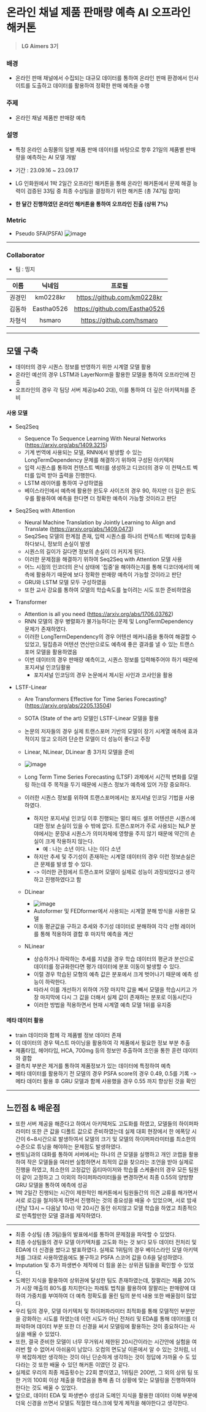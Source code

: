 # 온라인 채널 제품 판매량 예측 AI 오프라인 해커톤

> **LG Aimers 3기**

### 배경

- 온라인 판매 채널에서 수집되는 대규모 데이터를 통하여 온라인 판매 환경에서 인사이트를 도출하고 데이터를 활용하여 정확한 판매 예측을 수행

### 주제

- 온라인 채널 제품판 판매량 예측

### 설명

- 특정 온라인 쇼핑몰의 일별 제품 판매 데이터를 바탕으로 향후 21일의 제품별 판매량을 예측하는 AI 모델 개발

- 기간 : 23.09.16 ~ 23.09.17
- LG 인화원에서 1박 2일간 오프라인 해커톤을 통해 온라인 해커톤에서 문제 해결 능력이 검증된 33팀 중 최종 수상팀을 결정하기 위한 해커톤 (총 747팀 참여)
- **한 달간 진행하였던 온라인 해커톤을 통하여 오프라인 진출 (상위 7%)**

### Metric

- Pseudo SFA(PSFA) 
![image](https://github.com/Eastha0526/LG_aimers/assets/110336043/1e04b518-17e5-4299-ab7d-fcb3ae9e930f)

---
### Collaborator

- 팀 : 띵지

|이름|닉네임|프로필|
|:--:|:--:|:--:|
|권경민|km0228kr|https://github.com/km0228kr|
|김동하|Eastha0526|https://github.com/Eastha0526|
|차형석|hsmaro|https://github.com/hsmaro|

---

## 모델 구축

- 데이터의 경우 시퀀스 정보를 반영하기 위한 시계열 모델 활용
- 온라인 예선의 경우 LSTM과 LayerNorm을 활용한 모델을 통하여 오프라인에 진출
- 오프라인의 경우 각 팀당 서버 제공(p40 2대), 이를 통하여 더 깊은 아키텍처를 준비

#### 사용 모델

- Seq2Seq
    - Sequence To Sequence Learning With Neural Networks (https://arxiv.org/abs/1409.3215)
    - 기계 번역에 사용되는 모델, RNN에서 발생할 수 있는 LongTermDependency 문제를 해결하기 위하여 구성된 아키텍처
    - 입력 시퀀스를 통하여 컨텐스트 벡터를 생성하고 디코더의 경우 이 컨텍스트 벡터를 입력 받아 출력을 진행한다.
    - LSTM 레이어를 통하여 구성하였음
    - 베이스라인에서 예측에 활용한 윈도우 사이즈의 경우 90, 하지만 더 깊은 윈도우를 활용하여 예측을 한다면 더 정확한 예측이 가능할 것이라고 판단

- Seq2Seq with Attention
    - Neural Machine Translation by Jointly Learning to Align and Translate (https://arxiv.org/abs/1409.0473)
    - Seq2Seq 모델의 한계점 존재, 입력 시퀀스를 하나의 컨텍스트 벡터에 압축을 하다보니, 정보의 손실이 발생
    - 시퀀스의 길이가 길다면 정보의 손실이 더 커지게 된다.
    - 이러한 문제점을 해결하기 위하여 Seq2Seq with Attention 모델 사용
    - 어느 시점의 인코더의 은닉 상태에 '집중'을 해야하는지를 통해 디코더에서의 예측에 활용하기 때문에 보다 정확한 판매량 예측이 가능할 것이라고 판단
    - GRU와 LSTM 모델 모두 구성하였음
    - 또한 교사 강요를 통하여 모델의 학습속도를 높이려는 시도 또한 준비하였음

- Transformer
    - Attention is all you need (https://arxiv.org/abs/1706.03762)
    - RNN 모델의 경우 병렬화가 불가능하다는 문제 및 LongTermDependency 문제가 존재하였다.
    - 이러한 LongTermDependency의 경우 어텐션 메커니즘을 통하여 해결할 수 있었고, 밀집층과 어텐션 연산만으로도 예측에 좋은 결과를 낼 수 있는 트랜스 포머 모델을 활용하였음
    - 이번 데이터의 경우 판매량 예측이고, 시퀀스 정보를 입력해주어야 하기 때문에 포지셔널 인코딩활용
        - 포지셔널 인코딩의 경우 논문에서 제시된 사인과 코사인을 활용

- LSTF-Linear
    - Are Transformers Effective for Time Series Forecasting? (https://arxiv.org/abs/2205.13504)
    - SOTA (State of the art) 모델인 LSTF-Linear 모델을 활용
    - 논문의 저자들의 경우 실제 트랜스포머 기반의 모델이 장기 시계열 예측에 효과적이지 않고 오히려 단순한 모델이 더 성능이 좋다고 주장
    - Linear, NLinear, DLinear 총 3가지 모델을 준비
    - ![image](https://github.com/Eastha0526/LG_aimers/assets/110336043/0abfc070-6f0d-4f14-90a2-8426999b694a)

    - Long Term Time Series Forecasting (LTSF) 과제에서 시간적 변화를 모델링 하는데 주 목적을 두기 때문에 시퀀스 정보가 예측에 있어 가장 중요하다.
    - 이러한 시퀀스 정보를 위하여 트랜스포머에서는 포지셔널 인코딩 기법을 사용하였다.
        - 하지만 포지셔널 인코딩 이후 진행되는 멀티 헤드 셀프 어텐션은 시퀀스에 대한 정보 손실이 있을 수 밖에 없다. 트랜스포머가 주로 사용되는 NLP 분야에서는 문장내 시퀀스가 의미자체에 영향을 주지 않기 때문에 약간의 손실이 크게 작용하지 않는다.
          - 예 : 나는 소년 이다. 나는 이다 소년
        - 하지만 추세 및 주기성이 존재하는 시계열 데이터의 경우 이런 정보손실은 큰 문제를 발생 할 수 있다.
        - -> 이러한 관점에서 트랜스포머 모델이 실제로 성능이 과장되었다고 생각하고 진행하였다고 함

    - DLinear
      - ![image](https://github.com/Eastha0526/LG_aimers/assets/110336043/08b70a88-8635-441d-85d4-d68c71f4f915)
      - Autoformer 및 FEDformer에서 사용되는 시계열 분해 방식을 사용한 모델
      - 이동 평균값을 구하고 추세와 주기성 데이터로 분해하여 각각 선형 레이어를 통해 적용하여 결합 후 마지막 예측을 계산
        
    - NLinear

      - 상승하거나 하락하는 추세를 지녔을 경우 학습 데이터의 평균과 분산으로 데이터를 정규화한다면 평가 데이터에 분포 이동이 발생할 수 있다.
      - 이럴 경우 학습된 모형의 예측 값은 분포에서 크게 벗어나기 때문에 예측 성능이 하락한다.
      - 따라서 이를 개선하기 위하여 가장 마지막 값을 빼서 모델을 학습시키고 가장 마지막에 다시 그 값을 더해서 실제 값이 존재하는 분포로 이동시킨다
      - 이러한 방법을 적용하면서 현재 시계열 예측 모델 1위를 유지중
     
#### 메타 데이터 활용

- train 데이터와 함께 각 제품별 정보 데이터 존재
- 이 데이터의 경우 텍스트 마이닝을 활용하여 각 제품에서 필요한 정보 부분 추출
- 제품타입, 헤어타입, HCA, 700mg 등의 정보만 추출하여 조인을 통한 훈련 데이터와 결합
- 결측치 부분은 제거를 통하여 제품정보가 있는 데이터에 특정하여 예측
- 메타 데이터를 활용하기 전 모델의 경우 PSFA score의 경우 0.49, 0.5를 기록 -> 메타 데이터 활용 후 GRU 모델과 함께 사용했을 경우 0.55 까지 향상된 것을 확인

---

## 느낀점 & 배운점
- 또한 서버 제공을 해준다고 하여서 아키텍처도 고도화를 하였고, 모델들의 하이퍼파라미터 또한 큰 값을 디폴트 값으로 준비하였는데 실제 대회 현장에서 한 에폭당 시간이 6~8시간으로 발생하여서 모델의 크기 및 모델의 하이퍼파라미터를 최소한의 수준으로 튜닝을 해야하는 문제점도 발생하였다.
- 멘토님과의 대화를 통하여 서버에서는 하나의 큰 모델을 실행하고 개인 코랩을 활용하여 작은 모델들을 여러번 실험하면서 최적의 값을 찾으라는 조언을 받아 실제로 진행을 하였고, 최소한의 고정값인 옵티마이저와 학습률 스케쥴러의 경우 모든 팀원이 같이 고정하고 그 이외의 하이퍼파라미터들을 변경하면서 최종 0.55의 양방향 GRU 모델을 통하여 예측에 성공
- 1박 2일간 진행되는 시간이 제한적인 해커톤에서 팀원들간의 의견 교류를 해가면서 서로 로깅을 철저하게 하면서 진행하는 것의 중요성을 배울 수 있었으며, 서로 밤새 (전날 13시 ~ 다음날 10시) 약 20시간 동안 쉬지않고 모델 학습을 하였고 최종적으로 만족할만한 모델 결과를 제작하였다.

---
- 최종 수상팀 (총 3팀)들의 발표에서를 통하여 문제점을 파악할 수 있었다.
- 최종 수상팀들의 경우 모델 아키텍처를 고도화 하는 것 보다 모두 데이터 전처리 및 EDA에 더 신경을 썼다고 발표하였다. 실제로 1위팀의 경우 베이스라인 모델 아키텍처를 그대로 사용하였음에도 불구하고 PSFA 스코어 값을 0.6을 달성하였다.
- Imputation 및 추가 파생변수 제작에 더 힘을 쏟는 상위권 팀들을 확인할 수 있었다.
- 도메인 지식을 활용하여 상위권에 달성한 팀도 존재하였는데, 잘팔리는 제품 20%가 시장 매출의 80%를 차지한다는 파레토 법칙을 활용하여 잘팔리는 판매량에 대하여 가중치를 부여하여 더 예측 정확도를 올린 팀의 분석 내용 또한 배울점이 많았다.
- 우리 팀의 경우, 모델 아키텍처 및 하이퍼파라미터 최적화를 통해 모델적인 부분만을 강화하는 시도를 하였는데 이런 시도가 아닌 전처리 및 EDA를 통해 데이터를 더 파악하며 데이터 부분 또한 더 신경을 써서 모델링에 활용하는 것이 중요하다는 사실을 배울 수 있었다.
- 또한, 결국 준비한 모델이 너무 무거워서 제한된 20시간이라는 시간안에 실험을 여러번 할 수 없어서 아쉬움이 남았다. 오컴의 면도날 이론에서 알 수 있는 것처럼, 너무 복잡하게만 생각하는 것이 아닌 단순하게 생각하는 것이 정답에 가까울 수 도 있다라는 것 또한 배울 수 있던 해커톤 이였던 것 같다.
- 실제로 우리의 최종 제출횟수는 22회 뿐이였고, 1위팀은 200번, 그 외의 상위 팀 또한 거의 100회 이상 제출을 하였음을 통해 좀 더 상황에 맞는 모델링을 진행하여야 한다는 것도 배울 수 있었다.
- 앞으로, 데이터 EDA 및 파생변수 생성과 도메인 지식을 활용한 데이터 이해 부분에 더욱 신경을 쓰면서 모델도 적절한 태스크에 맞게 제적을 해야한다고 생각한다.
